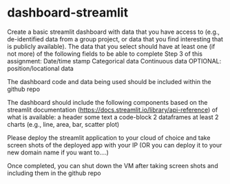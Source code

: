 # dashboard-streamlit

Create a basic streamlit dashboard with data that you have access to (e.g., de-identified data from a group project, or data that you find interesting that is publicly available). The data that you select should have at least one (if not more) of the following fields to be able to complete Step 3 of this assignment:
Date/time stamp 
Categorical data
Continuous data 
OPTIONAL: position/locational data 

The dashboard code and data being used should be included within the github repo 

The dashboard should include the following components based on the streamlit documentation (https://docs.streamlit.io/library/api-reference) of what is available: 
a header 
some text 
a code-block 
2 dataframes
at least 2 charts (e.g., line, area, bar, scatter plot) 


Please deploy the streamlit application to your cloud of choice and take screen shots of the deployed app with your IP (OR you can deploy it to your new domain name if you want to....) 

Once completed, you can shut down the VM after taking screen shots and including them in the github repo